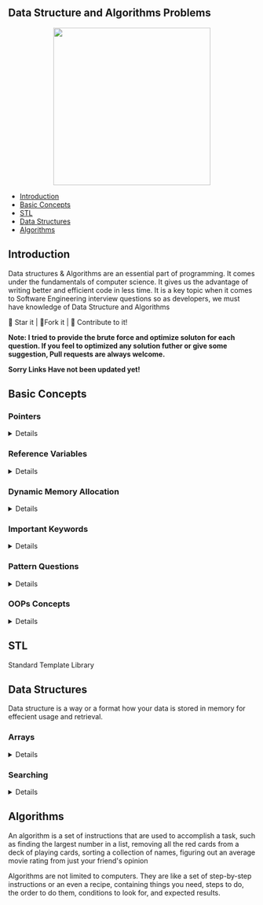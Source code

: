 ## Data Structure and Algorithms Problems

<center>

<img src = "https://i.ibb.co/Bn4S3Fk/A-Little-Progress-Each-Day-Adds-Up-to-Big-Result.jpg" width = 320px height = 320px>

</center>

- [Introduction](#introduction)
- [Basic Concepts](#basic-concepts)
- [STL](#stl)
- [Data Structures](#data-structures)
- [Algorithms](#data-structures)

## Introduction

Data structures & Algorithms are an essential part of programming. It comes under the fundamentals of computer science. It gives us the advantage of writing better and efficient code in less time. It is a key topic when it comes to Software Engineering interview questions so as developers, we must have knowledge of Data Structure and Algorithms

:star2: Star it | :fork_and_knife:Fork it | :handshake: Contribute to it!

**Note: I tried to provide the brute force and optimize soluton for each question. If you feel to optimized any solution futher or give some suggestion, Pull requests are always welcome.**

**Sorry Links Have not been updated yet!**

## Basic Concepts

<h3>Pointers</h3>
<details>

| Topics                                      | Code |
| ------------------------------------------- | ---- |
| <a href= "">Pointers Intro</a>              |      |
| <a href= "">Pointers Intro</a>              |      |
| <a href= "">Pointers Arithmetic</a>         |      |
| <a href= "">Arrays & Pointers</a>           |      |
| <a href= "">Character Arrays & Pointers</a> |      |
| <a href= "">Functions & Pointers</a>        |      |
| <a href= "">Functions & Array</a>           |      |
| <a href= "">Double Pointer</a>              |      |
| <a href= "">Address Typecasting</a>         |      |

</details>

<h3>Reference Variables</h3>
<details>

| Topics                             | Code |
| ---------------------------------- | ---- |
| <a href= "">Reference variable</a> |      |
| <a href= "">Pass By Reference</a>  |      |

</details>
<h3>Dynamic Memory Allocation</h3>
<details>

| Topics                        | Code |
| ----------------------------- | ---- |
| <a href= "">Arrays DMA</a>    |      |
| <a href= "">2D Arrays DMA</a> |      |

</details>

<h3>Important Keywords</h3>
<details>

| Topics                             | Code |
| ---------------------------------- | ---- |
| <a href= "">Define</a>             |      |
| <a href= "">Global Variables</a>   |      |
| <a href= "">Inline</a>             |      |
| <a href= "">Default Arguments</a>  |      |
| <a href= "">Constant Variables</a> |      |
| <a href= "">Constant Reference</a> |      |
| <a href= "">Constant Pointer</a>   |      |

</details>
<h3>Pattern Questions</h3>
<details>

| Topics                 | Code |
| ---------------------- | ---- |
| <a href= "">Define</a> |      |

</details>
<h3>OOPs Concepts</h3>
<details>

| Topics                                | Code |
| ------------------------------------- | ---- |
| <a href= "">Classes And Objects</a>   |      |
| <a href= "">Constant Function</a>     |      |
| <a href= "">Constructor</a>           |      |
| <a href= "">Constructor</a>           |      |
| <a href= "">Copy Constructor</a>      |      |
| <a href= "">Destructors</a>           |      |
| <a href= "">Dynamic Array</a>         |      |
| <a href= "">Initialisation List</a>   |      |
| <a href= "">Operator Overloading</a>  |      |
| <a href= "">Shallow and Deep Copy</a> |      |
| <a href= "">Static Members</a>        |      |

</details>

## STL

Standard Template Library

## Data Structures

Data structure is a way or a format how your data is stored in memory for effecient usage and retrieval.

<h3>Arrays</h3>

<details>

| Topics / Questions                                                                    | Code |
| ------------------------------------------------------------------------------------- | ---- |
| <a href= "">Insert An Element into the Array</a>                                      |      |
| <a href= "">Delete An Element into the Array</a>                                      |      |
| <a href= "">Largest Element in the Array </a>                                         |      |
| <a href= "">Smallest Element in the Array </a>                                        |      |
| <a href= "">Secord Largest Element in the Array </a>                                  |      |
| <a href= "">Second Smallest Element in the Array </a>                                 |      |
| <a href= "">Third Largest Element in the Array </a>                                   |      |
| <a href= "">First Index of a Number </a>                                              |      |
| <a href= "">Last Index of a Number </a>                                               |      |
| <a href= "">Count Occurrences of an Element </a>                                      |      |
| <a href= "">Floor of Square Root of a Number </a>                                     |      |
| <a href= "">Check if the Array is Sorted</a>                                          |      |
| <a href= "">Check if the Array is Sorted either in Increasing or decreasing order</a> |      |
| <a href= "">Reverse The Array</a>                                                     |      |
| <a href= "">Remove Duplicates from the Array</a>                                      |      |
| <a href= "">Move All the Zeros To the end of the Array the Array</a>                  |      |
| <a href= "">Left Rotate Array By 1 place</a>                                          |      |
| <a href= "">Left Rotate Array By D place</a>                                          |      |
| <a href= "">Leaders In Array</a>                                                      |      |
| <a href= "">Maximum Difference Problem</a>                                            |      |
| <a href= "">Frequencies In sorted Array</a>                                           |      |
| <a href= "">Smallest Positive Missing Number</a>                                      |      |
| <a href= "">Rearrange Array Alternately in Min Max Form</a>                           |      |
| <a href= "">Rearrange an Array</a>                                                    |      |
| <a href= "">Check if an Array is Sorted and Rotated</a>                               |      |
| <a href= "">Maximum Index</a>                                                         |      |
| <a href= "">Stock Buy and Sell - 1</a>                                                |      |
| <a href= "">Stock Buy and Sell - 2</a>                                                |      |
| <a href= "">Trapping RainWater</a>                                                    |      |
| <a href= "">Count 1s in a Sorted Array</a>                                            |      |
| <a href= "">Print All Subarrays</a>                                                   |      |
| <a href= "">Print All Subsequences</a>                                                |      |
| <a href= "">Maximum Subarray Sum</a>                                                  |      |
| <a href= "">Print Maximum Subarray Sum</a>                                            |      |
| <a href= "">Longest Even Odd Subarray</a>                                             |      |
| <a href= "">Print Longest Even Odd Subarray</a>                                       |      |
| <a href= "">Maximum Circular Subarray Sum</a>                                         |      |
| <a href= "">Maximum Length Biotonic Subarray</a>                                      |      |
| <a href= "">Majority Element - 1</a>                                                  |      |
| <a href= "">Majority Element - 2</a>                                                  |      |
| <a href= "">More Than n/k Occurences</a>                                              |      |
| <a href= "">Minimum Consecutive Flips</a>                                             |      |
| <a href= "">Maximum Sum of K Consecutive Elements</a>                                 |      |
| <a href= "">Find Subarray of Given Sum</a>                                            |      |
| <a href= "">N-bonacci Numbers</a>                                                     |      |
| <a href= "">Prefix Sum</a>                                                            |      |
| <a href= "">Find Equilibrium Point</a>                                                |      |
| <a href= "">Maximum Occuring Element</a>                                              |      |
| <a href= "">Split Array in 3 equal parts</a>                                          |      |

</details>

<h3>Searching</h3>

<details>

| Topics / Questions                                | Code |
| ------------------------------------------------- | ---- |
| <a href= "">Linear Search</a>                     |      |
| <a href= "">Binary Search - Recursive</a>         |      |
| <a href= "">Binary Search - Iterative</a>         |      |
| <a href= "">First Index Of Number - Recursive</a> |      |
| <a href= "">First Index Of Number - Iterative</a> |      |
| <a href= "">Last Index Of Number - Recursive</a>  |      |
| <a href= "">Last Index Of Number - Iterative</a>  |      |

</details>

## Algorithms

An algorithm is a set of instructions that are used to accomplish a task, such as finding the largest number in a list, removing all the red cards from a deck of playing cards, sorting a collection of names, figuring out an average movie rating from just your friend's opinion

Algorithms are not limited to computers. They are like a set of step-by-step instructions or an even a recipe, containing things you need, steps to do, the order to do them, conditions to look for, and expected results.
